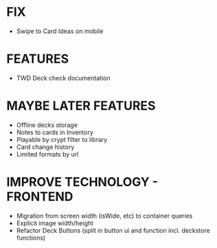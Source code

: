 # FIX
- Swipe to Card Ideas on mobile

# FEATURES
- TWD Deck check documentation

# MAYBE LATER FEATURES
- Offline decks storage
- Notes to cards in Inventory
- Playable by crypt filter to library
- Card change history
- Limited formats by url

# IMPROVE TECHNOLOGY - FRONTEND
- Migration from screen width (isWide, etc) to container queries
- Explicit image width/height
- Refactor Deck Buttons (split in button ui and function incl. deckstore functions)
